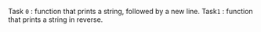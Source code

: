 Task `0` :  function that prints a string, followed by a new line.
Task`1` : function that prints a string in reverse.

